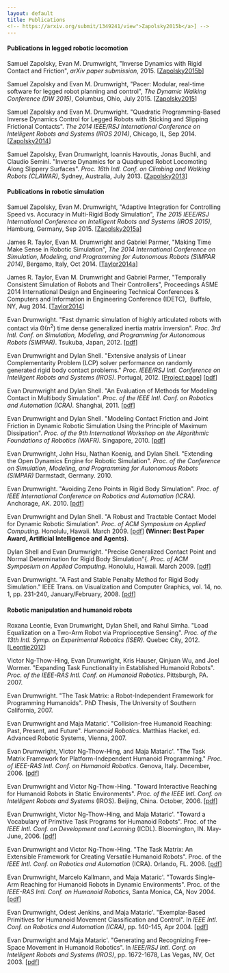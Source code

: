 ```yaml
---
layout: default
title: Publications
<!-- https://arxiv.org/submit/1349241/view">Zapolsky2015b</a>] -->
---
```

#### Publications in legged robotic locomotion
Samuel Zapolsky, Evan M. Drumwright, "Inverse Dynamics with Rigid Contact and Friction", <i>arXiv paper submission</i>, 2015. [<a href="assets/pdfs/inverse-dynamics.pdf">Zapolsky2015b</a>]

Samuel Zapolsky and  Evan M. Drumwright, "Pacer: Modular, real-time software for legged robot planning and control", <i>The Dynamic Walking Conference (DW 2015)</i>, Columbus, Ohio, July 2015. [<a href="http://robotics.gwu.edu/positronics/wp-content/uploads/2014/08/Zapolsky_2015_DW.pdf">Zapolsky2015</a>]

Samuel Zapolsky and Evan M. Drumwright. "Quadratic Programming-Based Inverse Dynamics Control for Legged Robots with Sticking and Slipping Frictional Contacts". <i>The 2014 IEEE/RSJ International Conference on Intelligent Robots and Systems (IROS 2014)</i>, Chicago, IL, Sep 2014. [<a href="http://robotics.gwu.edu/positronics/wp-content/uploads/2014/09/zapolsky2014.pdf">Zapolsky2014</a>]

Samuel Zapolsky, Evan Drumwright, Ioannis Havoutis, Jonas Buchli, and Claudio Semini. "Inverse Dynamics for a Quadruped Robot Locomoting Along Slippery Surfaces". <i>Proc. 16th Intl. Conf. on Climbing and Walking Robots (CLAWAR)</i>, Sydney, Australia, July 2013. [<a href="http://robotics.gwu.edu/positronics/wp-content/uploads/2013/08/Zapolsky2013.pdf">Zapolsky2013</a>]


#### Publications in robotic simulation 
Samuel Zapolsky, Evan M. Drumwright, "Adaptive Integration for Controlling Speed vs. Accuracy in Multi-Rigid Body Simulation", <i>The 2015 IEEE/RSJ International Conference on Intelligent Robots and Systems (IROS 2015)</i>, Hamburg, Germany, Sep 2015. [<a href="http://robotics.gwu.edu/positronics/wp-content/uploads/2014/08/IROS2015-Zapolsky.pdf">Zapolsky2015a</a>]

James R. Taylor, Evan M. Drumwright and Gabriel Parmer, "Making Time Make Sense in Robotic Simulation", <i>The 2014 International Conference on Simulation, Modeling, and Programming for Autonomous Robots (SIMPAR 2014)</i>, Bergamo, Italy, Oct 2014. [<a title="pdf" href="http://robotics.gwu.edu/positronics/wp-content/uploads/2014/11/taylor2014_2.pdf">Taylor2014a</a>]

James R. Taylor, Evan M. Drumwright and Gabriel Parmer, "Temporally Consistent Simulation of Robots and Their Controllers", Proceedings ASME 2014 International Design and Engineering Technical Conferences &amp; Computers and Information in Engineering Conference (IDETC),  Buffalo, NY, Aug 2014. [<a title="pdf" href="http://robotics.gwu.edu/positronics/wp-content/uploads/2014/09/taylor2014_1.pdf" target="_blank">Taylor2014</a>]

Evan Drumwright. "Fast dynamic simulation of highly articulated robots with contact via Θ(n<sup>2</sup>) time dense generalized inertia matrix inversion". <i>Proc. 3rd Intl. Conf. on Simulation, Modeling, and Programming for Autonomous Robots (SIMPAR)</i>. Tsukuba, Japan, 2012. [<a href="assets/pdfs/simpar.pdf">pdf</a>]

Evan Drumwright and Dylan Shell. "Extensive analysis of Linear Complementarity Problem (LCP) solver performance on randomly generated rigid body contact problems." <i>Proc. IEEE/RSJ Intl. Conference on Intelligent Robots and Systems (IROS)</i>. Portugal, 2012. [<a href="http://robotics.gwu.edu/positronics/wp-content/uploads/2013/12/LCP-eval/">Project page</a>] [<a href="http://robotics.gwu.edu/positronics/wp-content/uploads/2013/08/iros12.pdf">pdf</a>]

Evan Drumwright and Dylan Shell. "An Evaluation of Methods for Modeling Contact in Multibody Simulation". <i>Proc. of the IEEE Intl. Conf. on Robotics and Automation (ICRA).</i> Shanghai, 2011. [<a href="http://robotics.gwu.edu/positronics/wp-content/uploads/2013/08/icra11.pdf">pdf</a>]

Evan Drumwright and Dylan Shell. "Modeling Contact Friction and Joint Friction in Dynamic Robotic Simulation Using the Principle of Maximum Dissipation". <i>Proc. of the 9th International Workshop on the Algorithmic Foundations of Robotics (WAFR).</i> Singapore, 2010. [<a href="http://robotics.gwu.edu/positronics/wp-content/uploads/2013/08/WAFR10.pdf">pdf</a>]

Evan Drumwright, John Hsu, Nathan Koenig, and Dylan Shell. "Extending the Open Dynamics Engine for Robotic Simulation". <i>Proc. of the Conference on Simulation, Modeling, and Programming for Autonomous Robots (SIMPAR)</i> Darmstadt, Germany. 2010.

Evan Drumwright. "Avoiding Zeno Points in Rigid Body Simulation". <i>Proc. of IEEE International Conference on Robotics and Automation (ICRA).</i> Anchorage, AK. 2010. [<a href="http://robotics.gwu.edu/positronics/wp-content/uploads/2013/08/icra10.pdf">pdf</a>]

Evan Drumwright and Dylan Shell. "A Robust and Tractable Contact Model for Dynamic Robotic Simulation". <i>Proc. of ACM Symposium on Applied Computing.</i> Honolulu, Hawaii. March 2009. [<a href="http://www.cs.memphis.edu/publications/uploads/56.pdf">pdf</a>] <b>(Winner: Best Paper Award, Artificial Intelligence and Agents)</b>.

Dylan Shell and Evan Drumwright. "Precise Generalized Contact Point and Normal Determination for Rigid Body Simulation"{. <i>Proc. of ACM Symposium on Applied Computing</i>. Honolulu, Hawaii. March 2009. [<a href="http://www.cs.memphis.edu/publications/uploads/57.pdf">pdf</a>]

Evan Drumwright. "A Fast and Stable Penalty Method for Rigid Body Simulation." IEEE Trans. on Visualization and Computer Graphics, vol. 14, no. 1, pp. 231-240, January/February, 2008. [<a href="http://robotics.gwu.edu/positronics/wp-content/uploads/2013/08/tvcg.pdf">pdf</a>]

#### Robotic manipulation and humanoid robots

Roxana Leontie, Evan Drumwright, Dylan Shell, and Rahul Simha. "Load Equalization on a Two-Arm Robot via Proprioceptive Sensing". <i>Proc. of the 13th Intl. Symp. on Experimental Robotics (ISER).</i> Quebec City, 2012. [<a href="http://robotics.gwu.edu/positronics/wp-content/uploads/2013/08/iser12.pdf">Leontie2012</a>]

Victor Ng-Thow-Hing, Evan Drumwright, Kris Hauser,
Qinjuan Wu, and Joel Wormer. "Expanding Task Functionality
in Established Humanoid Robots". <i>Proc. of the IEEE-RAS Intl. Conf. on Humanoid Robotics</i>. Pittsburgh, PA. 2007.

Evan Drumwright. "The Task Matrix: a Robot-Independent Framework for Programming Humanoids". PhD Thesis, The University of Southern California, 2007.

Evan Drumwright and Maja Mataric'. "Collision-free Humanoid Reaching: Past, Present, and Future". <i>Humanoid Robotics</i>. Matthias Hackel, ed. Advanced Robotic Systems, Vienna, 2007.

Evan Drumwright, Victor Ng-Thow-Hing, and Maja Mataric'. "The Task Matrix Framework for Platform-Independent Humanoid Programming." <i>Proc. of IEEE-RAS Intl. Conf. on Humanoid Robotics</i>. Genova, Italy. December, 2006. [<a href=" http://cres.usc.edu/pubdb_html/files_upload/522.pdf">pdf</a>]

Evan Drumwright and Victor Ng-Thow-Hing. "Toward Interactive
Reaching for Humanoid Robots in Static Environments".
<i>Proc. of the IEEE Intl. Conf. on Intelligent Robots and Systems</i> (IROS). Beijing, China. October, 2006.
[<a href="http://cres.usc.edu/pubdb_html/files_upload/508.pdf">pdf</a>]

Evan Drumwright, Victor Ng-Thow-Hing, and Maja Mataric'.
"Toward a Vocabulary of Primitive Task Programs for Humanoid
Robots". Proc. of the <i>IEEE Intl. Conf. on Development and
Learning</i> (ICDL). Bloomington, IN. May-June, 2006.
[<a href="http://cres.usc.edu/pubdb_html/files_upload/501.pdf">pdf</a>]

Evan Drumwright and Victor Ng-Thow-Hing. "The Task Matrix:
An Extensible Framework for Creating Versatile Humanoid Robots".
Proc. of the <i>IEEE Intl. Conf. on Robotics and Automation</i>
(ICRA). Orlando, FL. 2006. [<a href="http://cres.usc.edu/pubdb_html/files_upload/493.pdf">pdf</a>]

Evan Drumwright, Marcelo Kallmann, and Maja Mataric'. "Towards
Single-Arm Reaching for Humanoid Robots in Dynamic Environments".
Proc. of the <i>IEEE-RAS Intl. Conf. on Humanoid Robotics</i>,
Santa Monica, CA, Nov 2004. [<a href="http://cres.usc.edu/pubdb_html/files_upload/411.pdf">pdf</a>]

Evan Drumwright, Odest Jenkins, and Maja Mataric'.
"Exemplar-Based Primitives for Humanoid Movement Classification
and Control". In <i>IEEE Intl. Conf. on Robotics and Automation (ICRA)</i>, pp. 140-145, Apr 2004. [<a href="http://cres.usc.edu/pubdb_html/files_upload/356.pdf">pdf</a>]

Evan Drumwright and Maja Mataric'. "Generating and Recognizing
Free-Space Movement in Humanoid Robotics". In <i>IEEE/RSJ Intl. Conf. on Intelligent Robots and Systems (IROS)</i>, pp. 1672-1678, Las Vegas,
NV, Oct 2003. [<a href="http://cres.usc.edu/pubdb_html/files_upload/339.pdf">pdf</a>]
